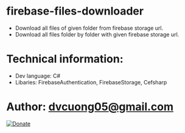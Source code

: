 # firebase-files-downloader
 + Download all files of given folder from firebase storage url.
 + Download all files folder by folder with given firebase storage url.

# Technical information:
+ Dev language: C#
+ Libaries: FirebaseAuthentication, FirebaseStorage, Cefsharp

# Author: dvcuong05@gmail.com
[![Donate](https://img.shields.io/badge/Donate-PayPal-green.svg)](https://www.paypal.com/cgi-bin/webscr?cmd=_s-xclick&hosted_button_id=XCBA3G3PNTJCA)
